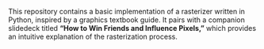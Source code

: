 This repository contains a basic implementation of a rasterizer written in Python, inspired by a graphics textbook guide. It pairs with a companion slidedeck titled **“How to Win Friends and Influence Pixels,”** which provides an intuitive explanation of the rasterization process.
